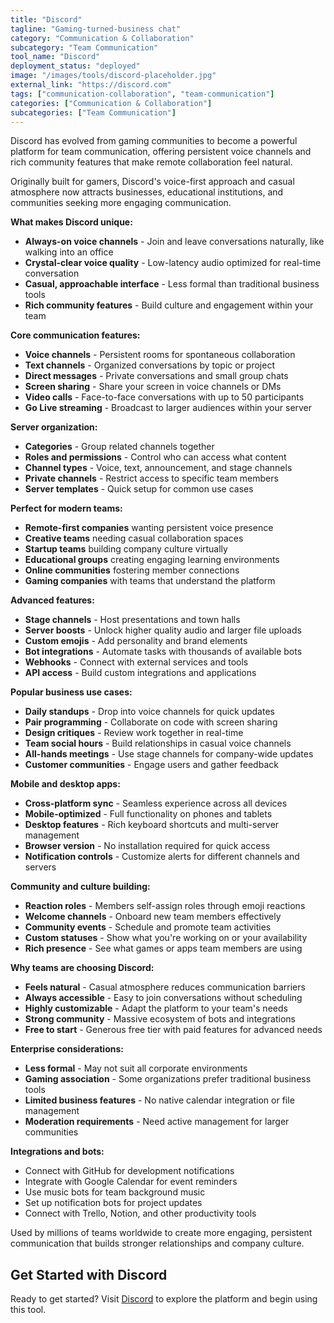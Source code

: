 ```yaml
---
title: "Discord"
tagline: "Gaming-turned-business chat"
category: "Communication & Collaboration"
subcategory: "Team Communication"
tool_name: "Discord"
deployment_status: "deployed"
image: "/images/tools/discord-placeholder.jpg"
external_link: "https://discord.com"
tags: ["communication-collaboration", "team-communication"]
categories: ["Communication & Collaboration"]
subcategories: ["Team Communication"]
---
```

Discord has evolved from gaming communities to become a powerful platform for team communication, offering persistent voice channels and rich community features that make remote collaboration feel natural.

Originally built for gamers, Discord's voice-first approach and casual atmosphere now attracts businesses, educational institutions, and communities seeking more engaging communication.

**What makes Discord unique:**
- **Always-on voice channels** - Join and leave conversations naturally, like walking into an office
- **Crystal-clear voice quality** - Low-latency audio optimized for real-time conversation
- **Casual, approachable interface** - Less formal than traditional business tools
- **Rich community features** - Build culture and engagement within your team

**Core communication features:**
- **Voice channels** - Persistent rooms for spontaneous collaboration
- **Text channels** - Organized conversations by topic or project
- **Direct messages** - Private conversations and small group chats
- **Screen sharing** - Share your screen in voice channels or DMs
- **Video calls** - Face-to-face conversations with up to 50 participants
- **Go Live streaming** - Broadcast to larger audiences within your server

**Server organization:**
- **Categories** - Group related channels together
- **Roles and permissions** - Control who can access what content
- **Channel types** - Voice, text, announcement, and stage channels
- **Private channels** - Restrict access to specific team members
- **Server templates** - Quick setup for common use cases

**Perfect for modern teams:**
- **Remote-first companies** wanting persistent voice presence
- **Creative teams** needing casual collaboration spaces
- **Startup teams** building company culture virtually
- **Educational groups** creating engaging learning environments
- **Online communities** fostering member connections
- **Gaming companies** with teams that understand the platform

**Advanced features:**
- **Stage channels** - Host presentations and town halls
- **Server boosts** - Unlock higher quality audio and larger file uploads
- **Custom emojis** - Add personality and brand elements
- **Bot integrations** - Automate tasks with thousands of available bots
- **Webhooks** - Connect with external services and tools
- **API access** - Build custom integrations and applications

**Popular business use cases:**
- **Daily standups** - Drop into voice channels for quick updates
- **Pair programming** - Collaborate on code with screen sharing
- **Design critiques** - Review work together in real-time
- **Team social hours** - Build relationships in casual voice channels
- **All-hands meetings** - Use stage channels for company-wide updates
- **Customer communities** - Engage users and gather feedback

**Mobile and desktop apps:**
- **Cross-platform sync** - Seamless experience across all devices
- **Mobile-optimized** - Full functionality on phones and tablets
- **Desktop features** - Rich keyboard shortcuts and multi-server management
- **Browser version** - No installation required for quick access
- **Notification controls** - Customize alerts for different channels and servers

**Community and culture building:**
- **Reaction roles** - Members self-assign roles through emoji reactions
- **Welcome channels** - Onboard new team members effectively
- **Community events** - Schedule and promote team activities
- **Custom statuses** - Show what you're working on or your availability
- **Rich presence** - See what games or apps team members are using

**Why teams are choosing Discord:**
- **Feels natural** - Casual atmosphere reduces communication barriers
- **Always accessible** - Easy to join conversations without scheduling
- **Highly customizable** - Adapt the platform to your team's needs
- **Strong community** - Massive ecosystem of bots and integrations
- **Free to start** - Generous free tier with paid features for advanced needs

**Enterprise considerations:**
- **Less formal** - May not suit all corporate environments
- **Gaming association** - Some organizations prefer traditional business tools
- **Limited business features** - No native calendar integration or file management
- **Moderation requirements** - Need active management for larger communities

**Integrations and bots:**
- Connect with GitHub for development notifications
- Integrate with Google Calendar for event reminders
- Use music bots for team background music
- Set up notification bots for project updates
- Connect with Trello, Notion, and other productivity tools

Used by millions of teams worldwide to create more engaging, persistent communication that builds stronger relationships and company culture.

## Get Started with Discord

Ready to get started? Visit [Discord](https://discord.com) to explore the platform and begin using this tool.